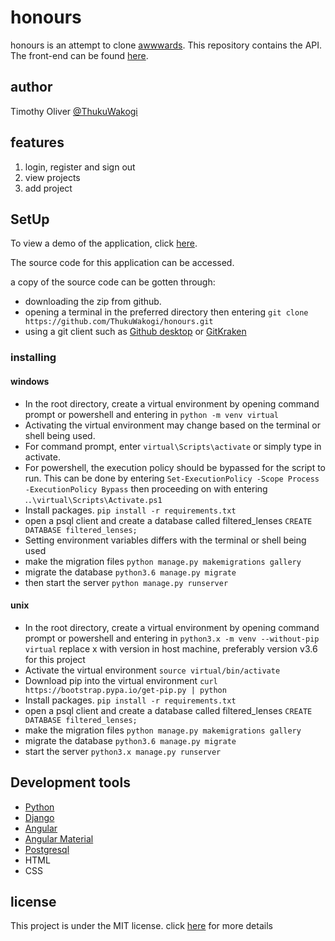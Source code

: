 # honours

honours is an attempt to clone [awwwards](https://www.awwwards.com/). This repository contains the API. The front-end can be found [here](https://github.com/ThukuWakogi/honours-face).

## author

Timothy Oliver [@ThukuWakogi](https://github.com/ThukuWakogi)

## features

1. login, register and sign out
2. view projects
3. add project

## SetUp

To view a demo of the application, click [here](https://thukuwakogi.github.io/honours-face/).

The source code for this application can be accessed.

a copy of the source code can be gotten through:

- downloading the zip from github.
- opening a terminal in the preferred directory then entering `git clone https://github.com/ThukuWakogi/honours.git`
- using a git client such as [Github desktop](https://desktop.github.com/) or [GitKraken](https://www.gitkraken.com/)

### installing

#### windows

* In the root directory, create a virtual environment by opening command prompt or powershell and entering in `python -m venv virtual`
* Activating the virtual environment may change based on the terminal or shell being used.
* For command prompt, enter `virtual\Scripts\activate` or simply type in activate.
* For powershell, the execution policy should be bypassed for the script to run. This can be done by entering `Set-ExecutionPolicy -Scope Process -ExecutionPolicy Bypass` then proceeding on with entering .`.\virtual\Scripts\Activate.ps1`
* Install packages. `pip install -r requirements.txt`
* open a psql client and create a database called filtered_lenses `CREATE DATABASE filtered_lenses;`
* Setting environment variables differs with the terminal or shell being used
* make the migration files `python manage.py makemigrations gallery`
* migrate the database `python3.6 manage.py migrate`
* then start the server `python manage.py runserver`

#### unix

* In the root directory, create a virtual environment by opening command prompt or powershell and entering in `python3.x -m venv --without-pip virtual` replace x with version in host machine, preferably version v3.6 for this project
* Activate the virtual environment `source virtual/bin/activate`
* Download pip into the virtual environment `curl https://bootstrap.pypa.io/get-pip.py | python`
* Install packages. `pip install -r requirements.txt`
* open a psql client and create a database called filtered_lenses `CREATE DATABASE filtered_lenses;`
* make the migration files `python manage.py makemigrations gallery`
* migrate the database `python3.6 manage.py migrate`
* start the server `python3.x manage.py runserver`

## Development tools
* [Python](https://www.python.org/)
* [Django](https://www.djangoproject.com/)
* [Angular](https://angular.io/)
* [Angular Material](https://material.angular.io/)
* [Postgresql](https://www.postgresql.org/)
* HTML
* CSS

## license
This project is under the MIT license. click [here](https://github.com/ThukuWakogi/honours/blob/master/LICENSE) for more details
